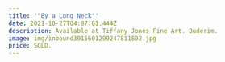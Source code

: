 ```yaml
---
title: '"By a Long Neck"'
date: 2021-10-27T04:07:01.444Z
description: Available at Tiffany Jones Fine Art. Buderim.
image: img/inbound3915601299247811892.jpg
price: SOLD.
---
```

![]()